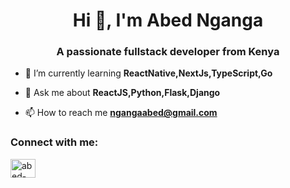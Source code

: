 <h1 align="center">Hi 👋, I'm Abed Nganga</h1>
<h3 align="center">A passionate fullstack developer from Kenya</h3>

- 🌱 I’m currently learning **ReactNative,NextJs,TypeScript,Go**

- 💬 Ask me about **ReactJS,Python,Flask,Django**

- 📫 How to reach me **ngangaabed@gmail.com**

<h3 align="left">Connect with me:</h3>
<p align="left">
<a href="https://linkedin.com/in/abed-nganga-673965245/" target="blank"><img align="center" src="https://raw.githubusercontent.com/rahuldkjain/github-profile-readme-generator/master/src/images/icons/Social/linked-in-alt.svg" alt="abed-nganga-673965245/" height="30" width="40" /></a>
</p>

